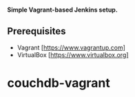 #### Simple Vagrant-based Jenkins setup.

## Prerequisites
 - Vagrant [https://www.vagrantup.com]
 - VirtualBox [https://www.virtualbox.org]
# couchdb-vagrant
